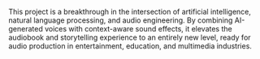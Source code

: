 This project is a breakthrough in the intersection of artificial intelligence, natural language processing, and audio engineering. By combining AI-generated voices with context-aware sound effects, it elevates the audiobook and storytelling experience to an entirely new level, ready for audio production in entertainment, education, and multimedia industries.
